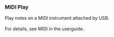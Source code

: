 ### MIDI Play

Play notes on a MIDI instrument attached by USB.\
\
For details, see MIDI in the userguide.
